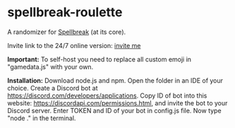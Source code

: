 # spellbreak-roulette

A randomizer for [Spellbreak](https://playspellbreak.com/) (at its core). 

Invite link to the 24/7 online version: [invite me](https://discord.com/oauth2/authorize?client_id=830456313845907517&permissions=2147994688&scope=applications.commands%20bot)

**Important:**
To self-host you need to replace all custom emoji in "gamedata.js" with your own.


**Installation:**
Download node.js and npm.
Open the folder in an IDE of your choice.
Create a Discord bot at https://discord.com/developers/applications.
Copy ID of bot into this website: https://discordapi.com/permissions.html, and invite the bot to your Discord server.
Enter TOKEN and ID of your bot in config.js file.
Now type "node ." in the terminal.